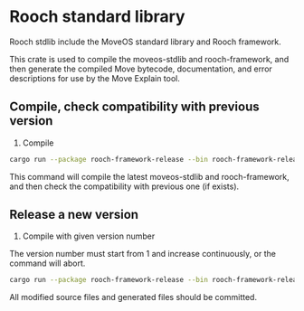 # Rooch standard library

Rooch stdlib include the MoveOS standard library and Rooch framework.

This crate is used to compile the moveos-stdlib and rooch-framework, and then generate the compiled Move bytecode, documentation, and error descriptions for use by the Move Explain tool.

## Compile, check compatibility with previous version

1. Compile 

```bash
cargo run --package rooch-framework-release --bin rooch-framework-release
```

This command will compile the latest moveos-stdlib and rooch-framework, and then check the compatibility with previous one (if exists).

## Release a new version

1. Compile with given version number

The version number must start from 1 and increase continuously, or the command will abort.

```bash
cargo run --package rooch-framework-release --bin rooch-framework-release -- --version 1
```

All modified source files and generated files should be committed.